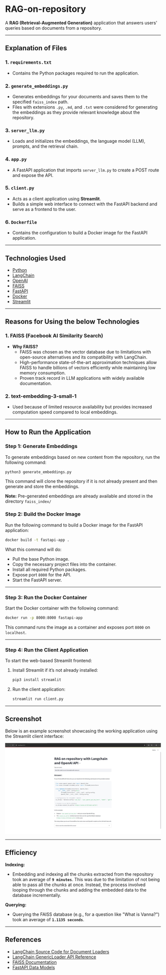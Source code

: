 # RAG-on-repository

A **RAG (Retrieval-Augmented Generation)** application that answers users' queries based on documents from a repository.

---

## Explanation of Files

### 1. `requirements.txt`
- Contains the Python packages required to run the application.

### 2. `generate_embeddings.py`
- Generates embeddings for your documents and saves them to the specified `faiss_index` path.
- Files with extensions `.py`, `.md`, and `.txt` were considered for generating the embeddings as they provide relevant knowledge about the repository.

### 3. `server_llm.py`
- Loads and initializes the embeddings, the language model (LLM), prompts, and the retrieval chain.

### 4. `app.py`
- A FastAPI application that imports `server_llm.py` to create a POST route and expose the API.

### 5. `client.py`
- Acts as a client application using **Streamlit**.
- Builds a simple web interface to connect with the FastAPI backend and serve as a frontend to the user.

### 6. `Dockerfile`
- Contains the configuration to build a Docker image for the FastAPI application.

---

## Technologies Used

- [Python](https://www.python.org/)
- [LangChain](https://www.langchain.com/)
- [OpenAI](https://platform.openai.com/)
- [FAISS](https://faiss.ai/)
- [FastAPI](https://fastapi.tiangolo.com/)
- [Docker](https://www.docker.com/)
- [Streamlit](https://streamlit.io/)

---

## Reasons for Using the below Technologies

### 1. **FAISS (Facebook AI Similarity Search)**

- **Why FAISS?**
    - FAISS was chosen as the vector database due to limitations with open-source alternatives and its compatibility with LangChain.
    - High-performance state-of-the-art approximation techniques allow FAISS to handle billions of vectors efficiently while maintaining low memory consumption.
    - Proven track record in LLM applications with widely available documentation.

### 2. **text-embedding-3-small-1**
- Used because of limited resource availability but provides increased computation speed compared to local embeddings.

---

## How to Run the Application

### Step 1: Generate Embeddings
To generate embeddings based on new content from the repository, run the following command:

```python
python3 generate_embeddings.py
```

This command will clone the repository if it is not already present and then generate and store the embeddings.

**Note:** Pre-generated embeddings are already available and stored in the directory `faiss_index/`

### Step 2: Build the Docker Image
Run the following command to build a Docker image for the FastAPI application:

```bash
docker build -t fastapi-app .
```

What this command will do:
- Pull the base Python image.
- Copy the necessary project files into the container.
- Install all required Python packages.
- Expose port `8000` for the API.
- Start the FastAPI server.

---

### Step 3: Run the Docker Container
Start the Docker container with the following command:

```bash
docker run -p 8000:8000 fastapi-app
```

This command runs the image as a container and exposes port `8000` on `localhost`.

---

### Step 4: Run the Client Application
To start the web-based Streamlit frontend:

1. Install Streamlit if it’s not already installed:

    ```bash
    pip3 install streamlit
    ```

2. Run the client application:

    ```bash
    streamlit run client.py
    ```

---

## Screenshot

Below is an example screenshot showcasing the working application using the Streamlit client interface:

![Client Screenshot](client_screenshot.jpg)

---

## Efficiency

**Indexing:**
- Embedding and indexing all the chunks extracted from the repository took an average of **`9 minutes`**. This was due to the limitation of not being able to pass all the chunks at once. Instead, the process involved looping through the chunks and adding the embedded data to the database incrementally.

**Querying:**
- Querying the FAISS database (e.g., for a question like "What is Vanna?") took an average of **`1.1135 seconds`**.

---

## References

- [LangChain Source Code for Document Loaders](https://python.langchain.com/v0.2/docs/integrations/document_loaders/source_code/)
- [LangChain GenericLoader API Reference](https://python.langchain.com/v0.2/api_reference/community/document_loaders/langchain_community.document_loaders.generic.GenericLoader.html)
- [FAISS Documentation](https://python.langchain.com/v0.1/docs/integrations/vectorstores/faiss/)
- [FastAPI Data Models](https://fastapi.tiangolo.com/tutorial/body/#create-your-data-model)